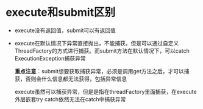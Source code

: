 # execute和submit区别

* execute没有返回值，submit可以有返回值
* execute在默认情况下异常直接抛出，不能捕获。但是可以通过自定义ThreadFactory的方式进行捕获。而submit方法在默认情况下，可以catch ExecutionException捕获异常

    **重点注意**：submit想要获取捕获异常，必须是调用get方法之后，才可以捕获，否则会什么信息都无法获得，包括异常信息
    
    execute虽然可以捕获异常，但是是指在threadFactory里面捕获，在execute外层嵌套try catch依然无法在catch中捕获异常
